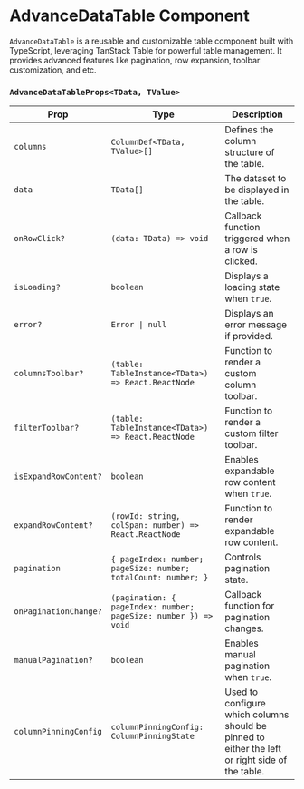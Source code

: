 # AdvanceDataTable Component

`AdvanceDataTable` is a reusable and customizable table component built with TypeScript, leveraging TanStack Table for powerful table management. It provides advanced features like pagination, row expansion, toolbar customization, and etc.

### `AdvanceDataTableProps<TData, TValue>`

| Prop                  | Type                                                            | Description                                                                                     |
| --------------------- | --------------------------------------------------------------- | ----------------------------------------------------------------------------------------------- |
| `columns`             | `ColumnDef<TData, TValue>[]`                                    | Defines the column structure of the table.                                                      |
| `data`                | `TData[]`                                                       | The dataset to be displayed in the table.                                                       |
| `onRowClick?`         | `(data: TData) => void`                                         | Callback function triggered when a row is clicked.                                              |
| `isLoading?`          | `boolean`                                                       | Displays a loading state when `true`.                                                           |
| `error?`              | `Error \| null`                                                 | Displays an error message if provided.                                                          |
| `columnsToolbar?`     | `(table: TableInstance<TData>) => React.ReactNode`              | Function to render a custom column toolbar.                                                     |
| `filterToolbar?`      | `(table: TableInstance<TData>) => React.ReactNode`              | Function to render a custom filter toolbar.                                                     |
| `isExpandRowContent?` | `boolean`                                                       | Enables expandable row content when `true`.                                                     |
| `expandRowContent?`   | `(rowId: string, colSpan: number) => React.ReactNode`           | Function to render expandable row content.                                                      |
| `pagination`          | `{ pageIndex: number; pageSize: number; totalCount: number; }`  | Controls pagination state.                                                                      |
| `onPaginationChange?` | `(pagination: { pageIndex: number; pageSize: number }) => void` | Callback function for pagination changes.                                                       |
| `manualPagination?`   | `boolean`                                                       | Enables manual pagination when `true`.                                                          |
| `columnPinningConfig` | `columnPinningConfig: ColumnPinningState`                       | Used to configure which columns should be pinned to either the left or right side of the table. |
